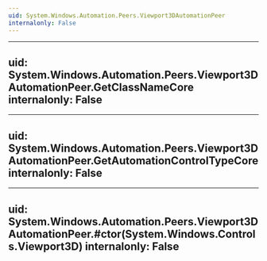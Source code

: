 ```yaml
---
uid: System.Windows.Automation.Peers.Viewport3DAutomationPeer
internalonly: False
---
```


---
uid: System.Windows.Automation.Peers.Viewport3DAutomationPeer.GetClassNameCore
internalonly: False
---

---
uid: System.Windows.Automation.Peers.Viewport3DAutomationPeer.GetAutomationControlTypeCore
internalonly: False
---

---
uid: System.Windows.Automation.Peers.Viewport3DAutomationPeer.#ctor(System.Windows.Controls.Viewport3D)
internalonly: False
---
